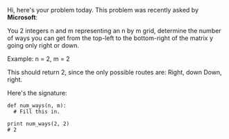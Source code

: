 Hi, here's your problem today. This problem was recently asked by **Microsoft**:

You 2 integers n and m representing an n by m grid, determine the number of ways you can get from the top-left to the bottom-right of the matrix y going only right or down.

Example:
n = 2, m = 2

This should return 2, since the only possible routes are:
Right, down
Down, right.

Here's the signature:
```
def num_ways(n, m):
  # Fill this in.

print num_ways(2, 2)
# 2
```